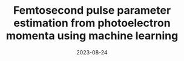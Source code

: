 ---
title: "Femtosecond pulse parameter estimation from photoelectron momenta using machine learning"
collection: publications
permalink: " /publication/2023-08-24-Femtosecond pulse parameter estimation from photoelectron momenta using machine learning"
date: 2023-08-24
venue: 'New J. Phys.'
paperurl: 'https://arxiv.org/abs/2303.13940'
citation: 'Tomasz Szołdra, Marcelo F. Ciappina, Nicholas Werby, Philip H. Bucksbaum, Maciej Lewenstein, Jakub Zakrzewski, Andrew S. Maxwell, New J. Phys. 25 083039 (2023).'
---